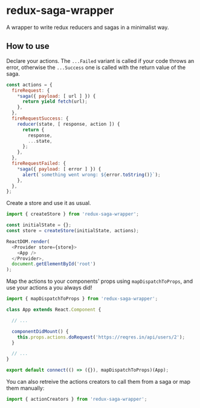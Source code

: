 # redux-saga-wrapper

A wrapper to write redux reducers and sagas in a minimalist way.

## How to use

Declare your actions. The `...Failed` variant is called if your code throws an error, otherwise the `...Success` one is called with the return value of the saga.

```javascript
const actions = {
  fireRequest: {
    *saga({ payload: [ url ] }) {
      return yield fetch(url);
    },
  },
  fireRequestSuccess: {
    reducer(state, [ response, action ]) {
      return {
        response,
        ...state,
      };
    },
  },
  fireRequestFailed: {
    *saga({ payload: [ error ] }) {
      alert(`something went wrong: ${error.toString()}`);
    },
  },
};
```

Create a store and use it as usual.

```javascript
import { createStore } from 'redux-saga-wrapper';

const initialState = {};
const store = createStore(initialState, actions);

ReactDOM.render(
  <Provider store={store}>
    <App />
  </Provider>,
  document.getElementById('root')
);
```

Map the actions to your components' props using `mapDispatchToProps`, and use your actions a you always did!

```javascript
import { mapDispatchToProps } from 'redux-saga-wrapper';

class App extends React.Component {

  // ...

  componentDidMount() {
    this.props.actions.doRequest('https://reqres.in/api/users/2');
  }

  // ...
}

export default connect(() => ({}), mapDispatchToProps)(App);
```

You can also retreive the actions creators to call them from a saga or map them manually:

```javascript
import { actionCreators } from 'redux-saga-wrapper';
```
